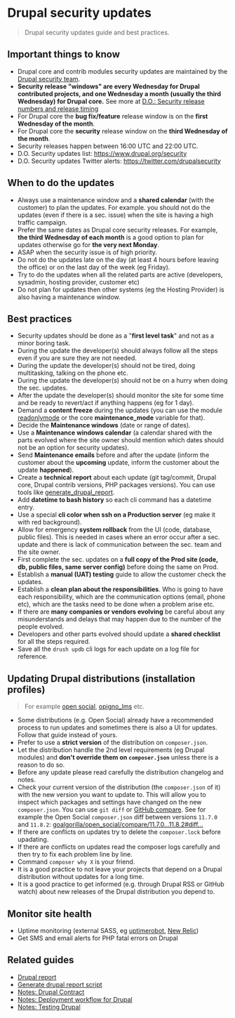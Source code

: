 # Drupal security updates

> Drupal security updates guide and best practices.


## Important things to know

- Drupal core and contrib modules security updates are maintained by the [Drupal security team](https://www.drupal.org/drupal-security-team).
- **Security release "windows" are every Wednesday for Drupal contributed projects, and one Wednesday a month (usually the third Wednesday) for Drupal core.** See more at [D.O.: Security release numbers and release timing](https://www.drupal.org/drupal-security-team/security-release-numbers-and-release-timing)
- For Drupal core the **bug fix/feature** release window is on the **first Wednesday of the month**.
- For Drupal core the **security** release window on the **third Wednesday of the month**.
- Security releases happen between 16:00 UTC and 22:00 UTC.
- D.O. Security updates list: <https://www.drupal.org/security>
- D.O. Security updates Twitter alerts: <https://twitter.com/drupalsecurity>

## When to do the updates

- Always use a maintenance window and a **shared calendar** (with the customer) to plan the updates. For example. you should not do the updates (even if there is a sec. issue) when the site is having a high traffic campaign.
- Prefer the same dates as Drupal core security releases. For example, **the third Wednesday of each month** is a good option to plan for updates otherwise go for **the very next Monday**.
- ASAP when the security issue is of high priority.
- Do not do the updates late on the day (at least 4 hours before leaving the office) or on the last day of the week (eg Friday).
- Try to do the updates when all the related parts are active (developers, sysadmin, hosting provider, customer etc)
- Do not plan for updates then other systems (eg the Hosting Provider) is also having a maintenance window.

## Best practices

- Security updates should be done as a "**first level task**" and not as a minor boring task.
- During the update the developer(s) should always follow all the steps even if you are sure they are not needed.
- During the update the developer(s) should not be tired, doing multitasking, talking on the phone etc.
- During the update the developer(s) should not be on a hurry when doing the sec. updates.
- After the update the developer(s) should monitor the site for some time and be ready to revert/act if anything happens (eg for 1 day).
- Demand a **content freeze** during the updates (you can use the module [readonlymode](https://www.drupal.org/project/readonlymode) or the core **maintenance_mode** variable for that).
- Decide the **Maintenance windows** (date or range of dates).
- Use a **Maintenance windows calendar** (a calendar shared with the parts evolved where the site owner should mention which dates should not be an option for security updates).
- Send **Maintenance emails** before and after the update (inform the customer about the **upcoming** update, inform the customer about the update **happened**).
- Create a **technical report** about each update (git tag/commit, Drupal core, Drupal contrib versions, PHP packages versions). You can use tools like [generate_drupal_report](https://github.com/theodorosploumis/generate_drupal_report).
- Add **datetime to bash history** so each cli command has a datetime entry.
- Use a special **cli color when ssh on a Production server** (eg make it with red background).
- Allow for emergency **system rollback** from the UI (code, database, public files). This is needed in cases where an error occur after a sec. update and there is lack of communication between the sec. team and the site owner.
- First complete the sec. updates on a **full copy of the Prod site (code, db, public files, same server config)** before doing the same on Prod.
- Establish a **manual (UAT) testing** guide to allow the customer check the updates.
- Establish a **clean plan about the responsibilities**. Who is going to have each responsibility, which are the communication options (email, phone etc), which are the tasks need to be done when a problem arise etc.
- If there are **many companies or vendors evolving** be careful about any misunderstands and delays that may happen due to the number of the people evolved.
- Developers and other parts evolved should update a **shared checklist** for all the steps required.
- Save all the `drush updb` cli logs for each update on a log file for reference.

## Updating Drupal distributions (installation profiles)

> For example [open social](https://www.drupal.org/project/social), [opigno_lms](https://www.drupal.org/project/opigno_lms) etc.

- Some distributions (e.g. Open Social) already have a recommended process to run updates and sometimes there is also a UI for updates. Follow that guide instead of yours.
- Prefer to use a **strict version** of the distribution on `composer.json`.
- Let the distribution handle the 2nd level requirements (eg Drupal modules) and **don't override them on `composer.json`** unless there is a reason to do so.
- Before any update please read carefully the distribution changelog and notes.
- Check your current version of the distribution (the `composer.json` of it) with the new version you want to update to. This will allow you to inspect which packages and settings have changed on the new `composer.json`. You can use `git diff` or [GitHub compare](https://docs.github.com/en/pull-requests/committing-changes-to-your-project/viewing-and-comparing-commits/comparing-commits). See for example the Open Social `composer.json` diff between versions `11.7.0` and `11.8.2`: [goalgorilla/open_social/compare/11.7.0...11.8.2#diff...](https://github.com/goalgorilla/open_social/compare/11.7.0...11.8.2#diff-d2ab9925cad7eac58e0ff4cc0d251a937ecf49e4b6bf57f8b95aab76648a9d34)
- If there are conflicts on updates try to delete the `composer.lock` before upadating.
- If there are conflicts on updates read the composer logs carefully and then try to fix each problem line by line.
- Command `composer why X` is your friend.
- It is a good practice to not leave your projects that depend on a Drupal distribution without updates for a long time.
- It is a good practice to get informed (e.g. through Drupal RSS or GitHub watch) about new releases of the Drupal distribution you depend to.

## Monitor site health

- Uptime monitoring (external SASS, eg [uptimerobot](https://uptimerobot.com), [New Relic](https://newrelic.com))
- Get SMS and email alerts for PHP fatal errors on Drupal

## Related guides

- [Drupal report](https://github.com/theodorosploumis/drupal-report)
- [Generate drupal report script](https://github.com/theodorosploumis/generate_drupal_report)
- [Notes: Drupal Contract](contract.md)
- [Notes: Deployment workflow for Drupal](deployment-workflow.md)
- [Notes: Testing Drupal](testing/README.md)
